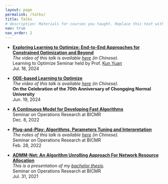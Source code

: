 ```yaml
---
layout: page
permalink: /talks/
title: Talks
# description: Materials for courses you taught. Replace this text with your description.
nav: true
nav_order: 2
---
```


- **[Exploring Learning to Optimize: End-to-End Approaches for Constrained Optimization and Beyond](/assets/pdf/E2E_L2O_Slides.pdf)**  
  *The video of this talk is available [here](https://www.bilibili.com/video/BV1GE8nejEz1/?spm_id_from=333.999.0.0) (in Chinese).*  
  Learning to Optimize Seminar held by Prof. [Kun Yuan](https://kunyuan827.github.io/)  
  Jul. 18, 2024

- **[ODE-based Learning to Optimize](/assets/pdf/ODE_L2O_CNU.pdf)**  
  *The video of this talk is available [here](https://www.bilibili.com/video/BV1BBgPefEzJ/?share_source=copy_web&vd_source=be894353655c133224407bfe936d2a0e) (in Chinese).*  
  **On the Celebration of the 70th Anniversary of Chongqing Normal University**  
  Jun. 19, 2024

- **[A Continuous Model for Developing Fast Algorithms](/assets/pdf/ODE-L2O.pdf)**  
  Seminar on Operations Research at BICMR  
  Dec. 8, 2022

- **[Plug-and-Play: Algorithms, Parameters Tuning and Interpretation](/assets/pdf/PnP.pdf)**  
  *The notes of this talk is available <a href="{{ site.baseurl }}{% post_url 2022-03-01-Plug and Play%}">here</a> (in Chinese).*  
  Seminar on Operations Research at BICMR  
  Feb. 28, 2022

- **[ADMM-Net: An Algorithm Unrolling Approach For Network Resource Allocation](/assets/pdf/ADMM-Net.pdf)**  
  *This is a presentation of my [bachelor thesis](/assets/pdf/bachelor-thesis.pdf).*  
  Seminar on Operations Research at BICMR  
  Jul. 31, 2021

